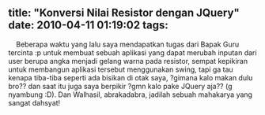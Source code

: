 title: "Konversi Nilai Resistor dengan JQuery"
date: 2010-04-11 01:19:02
tags:
---

&#160;&#160;&#160; Beberapa waktu yang lalu saya mendapatkan tugas dari Bapak Guru tercinta :p untuk membuat sebuah aplikasi yang dapat merubah inputan dari user berupa angka menjadi gelang warna pada resistor, sempat kepikiran untuk membangun aplikasi tersebut menggunakan swing, tapi ga tau kenapa tiba-tiba seperti ada bisikan di otak saya, ?gimana kalo makan dulu bro?? dan saat itu juga saya berpikir ?gmn kalo pake JQuery aja?? (g nyambung :D). Dan Walhasil, abrakadabra, jadilah sebuah mahakarya yang sangat dahsyat!

<div id="container" class="well">
        <style type="text/css">
            .gelang {
                background-color:transparent;
                width:20px;
                height:100px;
                margin:1px;
                float:left;
                display:none;
                border-style:solid;
                border-width:1px;
            }

            label {
                font-weight:bold;
            }
        </style>
        <script type="text/javascript">

            var warna = [
                "black",
                "#993300",
                "red",
                "#ff8a00",
                "yellow",
                "green",
                "blue",
                "purple",
                "silver",
                "white",
                "#f6fd2e",
                "#b6b6b6"
            ];

            function reset() {
                $('#1, #2, #3, #4, #5').hide().css("background-color", "#FFFFFF");
            }

            function check(str) {
                reset();

                var inp = str;
                var len = inp.length;
                var gel = $('#jml').val();

                $('#3').fadeIn();

                if(len <= 2) {
                    $('#1').css("background-color", warna[inp[0]]).fadeIn();
                    $('#2').css("background-color", warna[inp[1]]).fadeIn();

                } else {
                    var temp = "";

                    for(i = 0 ; i < len ; i++) {
                        if(i < gel) {
                            temp += inp[i];
                        } else {
                            temp += '0';
                        }
                    }

                    $('#input').val(temp);

                    var nol = len - gel;

                    $('#1').css("background-color", warna[inp[0]]).fadeIn();
                    $('#2').css("background-color", warna[inp[1]]).fadeIn();

                    if(gel == 2) {
                        $('#3').css("background-color", warna[nol]).fadeIn();
                    } else {
                        $('#3').css("background-color", warna[inp[2]]).fadeIn();
                        $('#4').css("background-color", warna[nol]).fadeIn();
                    }

                    //alert(len - gel);
                }
            }

            $(function() {

                // $('#input').focus();

                $('#input').keydown(function(e) {

                    if(e.keyCode == 8) {
                        return true;
                    } else if(e.keyCode == 13) {
                        $('#submit').click();
                        return true;
                    } else if(e.keyCode >= 48 && e.keyCode <= 57) {
                        return true;
                    }

                    return false;
                });

                $('#jml').change(function() {

                    if($(this).val() == 2) {
                        $('#4').hide();
                    } else {
                        $('#4').show();
                    }

                    $('#submit').click();
                }).change();

                $('#toleransi').change(function() {
                    $('#submit').click();
                }).change();

                $('#submit').click(function() {
                    check($('#input').val());
                    $('#5').css("background-color", warna[$('#toleransi').val()]).fadeIn();
                });

            });
        </script>

        <div style="text-align: center;">
            <div>
                <label>
                    Nilai Hambatan : &nbsp;
                    <input type="text" size="10" id="input" />
                    &nbsp; &Omega;
                </label>
            </div>
            <div style="margin:20px;">
                <label>
                    Toleransi : &nbsp;
                    <select id="toleransi">
                        <option value="1">1%</option>
                        <option value="10">5%</option>
                        <option value="11">10%</option>
                        <option value="9">20%</option>
                    </select>
                    &nbsp;
                </label>
            </div>
            <div style="margin:20px;">
                <label>
                    Jumlah Gelang Utama : &nbsp;
                    <select id="jml">
                        <option value="2">3</option>
                        <option value="3">4</option>
                    </select>
                </label>
            </div>
            <div style="margin:20px;text-align:center;">
                <button id="submit">Submit</button>
            </div>
        </div>
        <table align="center" id="tb">
            <tr>
                <td>
                    <div id="1" class="gelang"></div>
                    <div id="2" class="gelang"></div>
                    <div id="3" class="gelang"></div>
                    <div id="4" class="gelang"></div>
                    <div id="5" class="gelang"></div>
                </td>
            </tr>
        </table>
</div>

Dan berikut source codenya :
<pre class="brush: html">
&lt;html&gt;
    &lt;head&gt;
        &lt;title&gt;Converter&lt;/title&gt;
        &lt;style type="text/css"&gt;
            .gelang {
                background-color:transparent;
                width:20px;
                height:100px;
                margin:1px;
                float:left;
                display:none;
                border-style:solid;
                border-width:1px;
            }
            label {
                font-weight:bold;
            }
        &lt;/style&gt;
        &lt;script type="text/javascript" src="http://code.jquery.com/jquery-1.4.2.min.js"&gt;&lt;/script&gt;
        &lt;script type="text/javascript"&gt;
            var warna = [
                "black",
                "#993300",
                "red",
                "#ff8a00",
                "yellow",
                "green",
                "blue",
                "purple",
                "silver",
                "white",
                "#f6fd2e",
                "#b6b6b6"
            ];
            function reset() {
                $('#1, #2, #3, #4, #5').hide().css("background-color", "#FFFFFF");
            }
            function check(str) {
                reset();
                var inp = str;
                var len = inp.length;
                var gel = $('#jml').val();
                $('#3').fadeIn();
                if(len &lt;= 2) {
                    $('#1').css("background-color", warna[inp[0]]).fadeIn();
                    $('#2').css("background-color", warna[inp[1]]).fadeIn();

                } else {
                    var temp = "";
                    for(i = 0 ; i &lt; len ; i++) {
                        if(i &lt; gel) {
                            temp += inp[i];
                        } else {
                            temp += '0';
                        }
                    }
                    $('#input').val(temp);
                    var nol = len - gel;
                    $('#1').css("background-color", warna[inp[0]]).fadeIn();
                    $('#2').css("background-color", warna[inp[1]]).fadeIn();

                    if(gel == 2) {
                        $('#3').css("background-color", warna[nol]).fadeIn();
                    } else {
                        $('#3').css("background-color", warna[inp[2]]).fadeIn();
                        $('#4').css("background-color", warna[nol]).fadeIn();
                    }
                    //alert(len - gel);
                }
            }
            $(function() {
                $('#input').focus();
                $('#input').keydown(function(e) {

                    if(e.keyCode == 8) {
                        return true;
                    } else if(e.keyCode == 13) {
                        $('#submit').click();
                        return true;
                    } else if(e.keyCode &gt;= 48 && e.keyCode &lt;= 57) {
                        return true;
                    }
                    return false;
                });
                $('#jml').change(function() {
                    if($(this).val() == 2) {
                        $('#4').hide();
                    } else {
                        $('#4').show();
                    }
                    $('#submit').click();
                }).change();
                $('#toleransi').change(function() {
                    $('#submit').click();
                }).change();
                $('#submit').click(function() {
                    check($('#input').val());
                    $('#5').css("background-color", warna[$('#toleransi').val()]).fadeIn();
                });
            });
        &lt;/script&gt;
    &lt;/head&gt;
    &lt;body&gt;
        &lt;div style="text-align:center;width:100%;height:100px;"&gt;
        &lt;/div&gt;
        &lt;div style="text-align:center;width:100%;"&gt;
            &lt;div&gt;
                &lt;label&gt;
                    Nilai Hambatan : &nbsp;
                    &lt;input type="text" size="10" id="input" /&gt;
                    &nbsp; &Omega;
                &lt;/label&gt;
            &lt;/div&gt;
            &lt;div style="margin:20px;"&gt;
                &lt;label&gt;
                    Toleransi : &nbsp;
                    &lt;select id="toleransi"&gt;
                        &lt;option value="1"&gt;1%&lt;/option&gt;
                        &lt;option value="10"&gt;5%&lt;/option&gt;
                        &lt;option value="11"&gt;10%&lt;/option&gt;
                        &lt;option value="9"&gt;20%&lt;/option&gt;
                    &lt;/select&gt;
                    &nbsp;
                &lt;/label&gt;
            &lt;/div&gt;
            &lt;div style="margin:20px;"&gt;
                &lt;label&gt;
                    Jumlah Gelang Utama : &nbsp;
                    &lt;select id="jml"&gt;
                        &lt;option value="2"&gt;3&lt;/option&gt;
                        &lt;option value="3"&gt;4&lt;/option&gt;
                    &lt;/select&gt;
                &lt;/label&gt;
            &lt;/div&gt;
            &lt;div style="margin:20px;text-align:center;"&gt;
                &lt;button id="submit"&gt;Submit&lt;/button&gt;
            &lt;/div&gt;
        &lt;/div&gt;
        &lt;table align="center" id="tb"&gt;
            &lt;tr&gt;
                &lt;td&gt;
                    &lt;div id="1" class="gelang"&gt;&lt;/div&gt;
                    &lt;div id="2" class="gelang"&gt;&lt;/div&gt;
                    &lt;div id="3" class="gelang"&gt;&lt;/div&gt;
                    &lt;div id="4" class="gelang"&gt;&lt;/div&gt;
                    &lt;div id="5" class="gelang"&gt;&lt;/div&gt;
                &lt;/td&gt;
            &lt;/tr&gt;
        &lt;/table&gt;
    &lt;/body&gt;
&lt;/html&gt;
</pre>